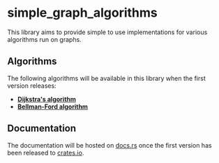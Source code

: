 # simple_graph_algorithms

This library aims to provide simple to use implementations for various algorithms run on graphs.

## Algorithms

The following algorithms will be available in this library when the first version releases:

- **[Dijkstra's algorithm](https://en.wikipedia.org/wiki/Dijkstra%27s_algorithm)**
- **[Bellman-Ford algorithm](https://en.wikipedia.org/wiki/Bellman%E2%80%93Ford_algorithm)**

## Documentation

The documentation will be hosted on [docs.rs](https://docs.rs) once the first version has been released to [crates.io](https://crates.io).